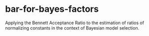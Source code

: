 # bar-for-bayes-factors

Applying the Bennett Acceptance Ratio to the estimation of ratios of normalizing constants in the context of Bayesian model selection.
